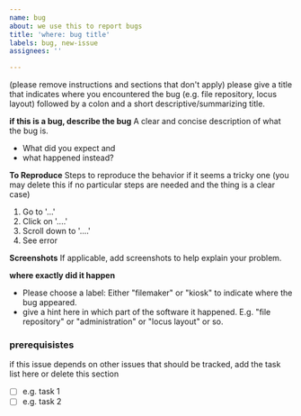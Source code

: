 ```yaml
---
name: bug
about: we use this to report bugs
title: 'where: bug title'
labels: bug, new-issue
assignees: ''

---
```


(please remove instructions and sections that don't apply)
please give a title that indicates where you encountered the bug (e.g. file repository, locus layout) followed by a colon and a short descriptive/summarizing title.

**if this is a bug, describe the bug**
A clear and concise description of what the bug is.
- What did you expect and 
- what happened instead?

**To Reproduce**
Steps to reproduce the behavior if it seems a tricky one (you may delete this if no particular steps are needed and the thing is a clear case)
1. Go to '...'
2. Click on '....'
3. Scroll down to '....'
4. See error

**Screenshots**
If applicable, add screenshots to help explain your problem.

**where exactly did it happen**
- Please choose a label: Either "filemaker" or "kiosk" to indicate where the bug appeared. 
- give a hint here in which part of the software it happened. E.g. "file repository" or "administration" or "locus layout" or so.

### prerequisistes
if this issue depends on other issues that should be tracked, add the task list here or delete this section
- [ ] e.g. task 1
- [ ] e.g. task 2
